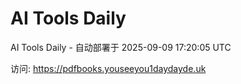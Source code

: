 # AI Tools Daily

AI Tools Daily - 自动部署于 2025-09-09 17:20:05 UTC

访问: https://pdfbooks.youseeyou1daydayde.uk
